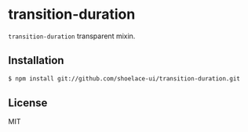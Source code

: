 # transition-duration

`transition-duration` transparent mixin.

## Installation

```sh
$ npm install git://github.com/shoelace-ui/transition-duration.git
```

## License

MIT
